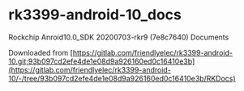 # rk3399-android-10_docs

Rockchip Anroid10.0_SDK 20200703-rkr9 (7e8c7640) Documents

Downloaded from [https://gitlab.com/friendlyelec/rk3399-android-10.git;93b097cd2efe4de1e08d9a926160ed0c16410e3b](https://gitlab.com/friendlyelec/rk3399-android-10/-/tree/93b097cd2efe4de1e08d9a926160ed0c16410e3b/RKDocs)
